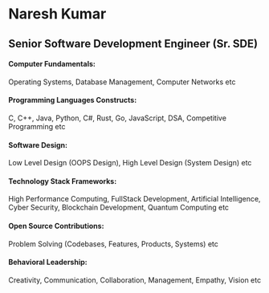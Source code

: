 <h1>Naresh Kumar</h1>
<h2>Senior Software Development Engineer (Sr. SDE)</h2>

<h4>Computer Fundamentals:</h4><p>Operating Systems, Database Management, Computer Networks etc</p>
<h4>Programming Languages Constructs:</h4><p>C, C++, Java, Python, C#, Rust, Go, JavaScript, DSA, Competitive Programming etc</p>
<h4>Software Design:</h4><p>Low Level Design (OOPS Design), High Level Design (System Design) etc</p>
<h4>Technology Stack Frameworks:</h4><p>High Performance Computing, FullStack Development, Artificial Intelligence, Cyber Security, Blockchain Development, Quantum Computing etc</p>
<h4>Open Source Contributions:</h4><p>Problem Solving (Codebases, Features, Products, Systems) etc</p>
<h4>Behavioral Leadership:</h4><p>Creativity, Communication, Collaboration, Management, Empathy, Vision etc</p>

